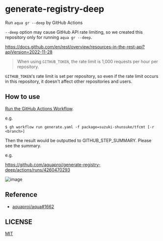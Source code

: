 # generate-registry-deep

Run `aqua gr --deep` by GitHub Actions

`--deep` option may cause GitHub API rate limiting, so we created this repository only for running `aqua gr --deep`.

https://docs.github.com/en/rest/overview/resources-in-the-rest-api?apiVersion=2022-11-28

> When using `GITHUB_TOKEN`, the rate limit is 1,000 requests per hour per repository.

`GITHUB_TOKEN`'s rate limit is set per repository, so even if the rate limit occurs in this repository, it doesn't affect other repositories and users.

## How to use

[Run the GitHub Actions Workflow](https://github.com/aquaproj/generate-registry-deep/actions/workflows/generate.yaml).

e.g.

```console
$ gh workflow run generate.yaml -f package=suzuki-shunsuke/tfcmt [-r <branch>]
```

Then the result would be outputted to GITHUB_STEP_SUMMARY.
Please see the summary.

e.g.

https://github.com/aquaproj/generate-registry-deep/actions/runs/4260470293

![image](https://user-images.githubusercontent.com/13323303/221124854-3e9f25cb-34fa-4f9b-acee-8386d1a6334a.png)

## Reference

- [aquaproj/aqua#1662](https://github.com/aquaproj/aqua/pull/1662)

## LICENSE

[MIT](LICENSE)
